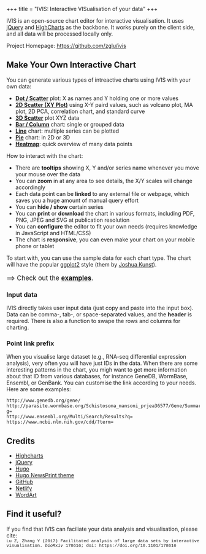 +++
title = "IVIS: Interactive VISualisation of your data"
+++

<script src="/js/wordart.min.js" async defer></script>

<center><div style="width: 45%;" data-wordart-src="/data/cloud.json"></div></center>

IVIS is an open-source chart editor for interactive visualisation. It uses [jQuery](https://jquery.com) and [HighCharts](https://highcharts.com) as the backbone. It works purely on the client side, and all data will be processed locally only.

Project Homepage: https://github.com/zglu/ivis

## Make Your Own Interactive Chart

You can generate various types of intreactive charts using IVIS with your own data:

- <strong>[Dot / Scatter](/dot)</strong> plot: X as names and Y holding one or more values
- <strong>[2D Scatter (XY Plot)](/2dscatter)</strong> using X-Y paird values, such as volcano plot, MA plot, 2D PCA, correlation chart, and standard curve
- <strong>[3D Scatter](/3dscatter)</strong> plot XYZ data
- <strong>[Bar / Column](/bar)</strong> chart: single or grouped data
- <strong>[Line](/line)</strong> chart: multiple series can be plotted
- <strong>[Pie](/pie)</strong> chart: in 2D or 3D
- <strong>[Heatmap](/heatmap)</strong>: quick overview of many data points

How to interact with the chart:

- There are <strong>tooltips</strong> showing X, Y and/or series name whenever you move your mouse over the data
- You can <strong>zoom</strong> in at any area to see details, the X/Y scales will change accordingly
- Each data point can be <strong>linked</strong> to any external file or webpage, which saves you a huge amount of manual query effort 
- You can <strong>hide / show</strong> certain series
- You can <strong>print</strong> or <strong>download</strong> the chart in various formats, including PDF, PNG, JPEG and SVG at publication resolution
- You can <strong>configure</strong> the editor to fit your own needs (requires knowledge in JavaScript and HTML/CSS)   
- The chart is <strong>responsive</strong>, you can even make your chart on your mobile phone or tablet

To start with, you can use the sample data for each chart type. The chart will have the popular [ggplot2](http://ggplot2.org) style (them by [Joshua Kunst](http://jkunst.com/highcharts-themes-collection/)).

<p style="font-size: 1.2em">==> Check out the <strong><a href="/examples">examples</a></strong>.</p>

### Input data

IVIS directly takes user input data (just copy and paste into the input box). Data can be comma-, tab-, or space-separated values, and the <strong>header</strong> is required. There is also a function to swape the rows and columns for charting. 

### Point link prefix

When you visualise large dataset (e.g., RNA-seq differential expression analysis), very often you will have just IDs in the data. When there are some interesting patterns in the chart, you migh want to get more information about that ID from various databases, for instance GeneDB, WormBase, Ensembl, or GenBank. You can customise the link according to your needs. Here are some examples:

~~~~~~
http://www.genedb.org/gene/
http://parasite.wormbase.org/Schistosoma_mansoni_prjea36577/Gene/Summary?g=
http://www.ensembl.org/Multi/Search/Results?q=
https://www.ncbi.nlm.nih.gov/cdd/?term=
~~~~~~ 

## Credits

- [Highcharts](https://highcharts.com)
- [jQuery](https://jquery.com)
- [Hugo](https://gohugo.io)
- [Hugo NewsPrint theme](https://themes.gohugo.io/newsprint/)
- [GitHub](https://github.com)
- [Netlify](https://netlify.com)
- [WordArt](https://wordart.com)

## Find it useful?

<p>If you find that IVIS can faciliate your data analysis and visualisation, please cite:<br>
<span style="width:100%; word-wrap:break-word; font-size: 0.8em; font-family: Courier">Lu Z, Zhang Y (2017) Facilitated analysis of large data sets by interactive visualisation. <em>bioRxiv</em> 178616; doi: https://doi.org/10.1101/178616</span>
</p>
